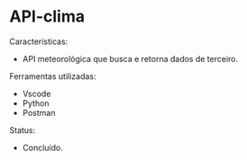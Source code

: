 # API-clima
Características: 
- API meteorológica que busca e retorna dados de terceiro.

Ferramentas utilizadas: 
- Vscode
- Python
- Postman

Status: 
- Concluído.
